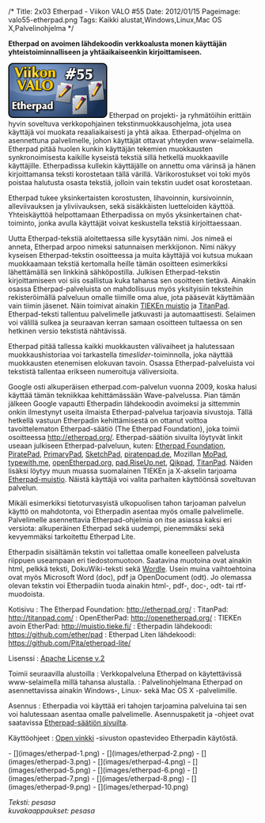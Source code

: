 /*
Title: 2x03 Etherpad - Viikon VALO #55
Date: 2012/01/15
Pageimage: valo55-etherpad.png
Tags: Kaikki alustat,Windows,Linux,Mac OS X,Palvelinohjelma
*/

**Etherpad on avoimen lähdekoodin verkkoalusta monen käyttäjän
yhteistoiminnalliseen ja yhtäaikaiseenkin kirjoittamiseen.**

![](images/valo55-etherpad.png "fig:valo55-etherpad.png") Etherpad on projekti-
ja ryhmätöihin erittäin hyvin soveltuva verkkopohjainen
tekstinmuokkausohjelma, jota usea käyttäjä voi muokata reaaliaikaisesti
ja yhtä aikaa. Etherpad-ohjelma on asennettuna palvelimelle, johon
käyttäjät ottavat yhteyden www-selaimella. Etherpad pitää huolen kunkin
käyttäjän tekemien muokkausten synkronoimisesta kaikille kyseistä
tekstiä sillä hetkellä muokkaaville käyttäjille. Etherpadissa kullekin
käyttäjälle on annettu oma värinsä ja hänen kirjoittamansa teksti
korostetaan tällä värillä. Värikorostukset voi toki myös poistaa
halutusta osasta tekstiä, jolloin vain tekstin uudet osat korostetaan.

Etherpad tukee yksinkertaisten korostusten, lihavoinnin, kursivoinnin,
alleviivauksen ja yliviivauksen, sekä sisäkkäisten luetteloiden käyttöä.
Yhteiskäyttöä helpottamaan Etherpadissa on myös yksinkertainen
chat-toiminto, jonka avulla käyttäjät voivat keskustella tekstiä
kirjoittaessaan.

Uutta Etherpad-tekstiä aloitettaessa sille kysytään nimi. Jos nimeä ei
anneta, Etherpad arpoo nimeksi satunnaisen merkkijonon. Nimi näkyy
kyseisen Etherpad-tekstin osoitteessa ja muita käyttäjiä voi kutsua
mukaan muokkaamaan tekstiä kertomalla heille tämän osoitteen esimerkiksi
lähettämällä sen linkkinä sähköpostilla. Julkisen Etherpad-tekstin
kirjoittamiseen voi siis osallistua kuka tahansa sen osoitteen tietävä.
Ainakin osassa Etherpad-palveluista on mahdollisuus myös yksityisiin
teksteihin rekisteröimällä palveluun omalle tiimille oma alue, jota
pääsevät käyttämään vain tiimin jäsenet. Näin toimivat ainakin [TIEKEn
muistio](http://muistio.tieke.fi/) ja [TitanPad](http://titanpad.com/).
Etherpad-teksti tallentuu palvelimelle jatkuvasti ja automaattisesti.
Selaimen voi välillä sulkea ja seuraavan kerran samaan osoitteen
tultaessa on sen hetkinen versio tekstistä nähtävissä.

Etherpad pitää tallessa kaikki muokkausten välivaiheet ja halutessaan
muokkaushistoriaa voi tarkastella *timeslider*-toiminnolla, joka näyttää
muokkausten etenemisen elokuvan tavoin. Osassa Etherpad-palveluista voi
tekstistä tallentaa erikseen numeroituja väliversioita.

Google osti alkuperäisen etherpad.com-palvelun vuonna 2009, koska halusi
käyttää tämän tekniikkaa kehittämässään Wave-palvelussa. Pian tämän
jälkeen Google vapautti Etherpadin lähdekoodin avoimeksi ja sittemmin
onkin ilmestynyt useita ilmaista Etherpad-palvelua tarjoavia sivustoja.
Tällä hetkellä vastuun Etherpadin kehittämisestä on ottanut voittoa
tavoittelematon Etherpad-säätiö (The Etherpad Foundation), joka toimii
osoitteessa <http://etherpad.org/>. Etherpad-säätiön sivuilta löytyvät
linkit useaan julkiseen Etherpad-palveluun, kuten:
[Etherpad Foundation](http://beta.etherpad.org/),
[PiratePad](http://piratepad.net/),
[PrimaryPad](http://primarypad.com/),
[SketchPad](http://sketchpad.cc/),
[piratenpad.de](http://piratenpad.de/),
Mozillan [MoPad](https://etherpad.mozilla.org/),
[typewith.me](http://willyou.typewith.me/),
[openEtherpad.org](http://openetherpad.org/),
[pad.RiseUp.net](https://pad.riseup.net/),
[Qikpad](http://qikpad.co.uk/), [TitanPad](http://titanpad.com/). Näiden
lisäksi löytyy muun muassa suomalainen TIEKEn ja X-akselin tarjoama
[Etherpad-muistio](http://muistio.tieke.fi/). Näistä käyttäjä voi valita
parhaiten käyttöönsä soveltuvan palvelun.

Mikäli esimerkiksi tietoturvasyistä ulkopuolisen tahon tarjoaman
palvelun käyttö on mahdotonta, voi Etherpadin asentaa myös omalle
palvelimelle. Palvelimelle asennettavia Etherpad-ohjelmia on itse
asiassa kaksi eri versiota: alkuperäinen Etherpad sekä uudempi,
pienemmäksi sekä kevyemmäksi tarkoitettu Etherpad Lite.

Etherpadin sisältämän tekstin voi tallettaa omalle koneelleen palvelusta
riippuen useampaan eri tiedostomuotoon. Saatavina muotoina ovat ainakin
html, pelkkä teksti, DokuWiki-teksti sekä
[Wordle](http://www.wordle.net/). Usein muina vaihtoehtoina ovat myös
Microsoft Word (doc), pdf ja OpenDocument (odt). Jo olemassa olevan
tekstin voi Etherpadiin tuoda ainakin html-, pdf-, doc-, odt- tai
rtf-muodoista.

Kotisivu
:   The Etherpad Foundation: <http://etherpad.org/>
:   TitanPad: <http://titanpad.com/>
:   OpenEtherPad: <http://openetherpad.org/>
:   TIEKEn avoin EtherPad: <http://muistio.tieke.fi/>
:   Etherpadin lähdekoodi: <https://github.com/ether/pad>
:   Etherpad Liten lähdekoodi: <https://github.com/Pita/etherpad-lite/>

Lisenssi
:   [Apache License v.2](http://www.apache.org/licenses/LICENSE-2.0.html)

Toimii seuraavilla alustoilla
:   Verkkopalveluna Etherpad on käytettävissä www-selaimella millä
    tahansa alustalla.
:   Palvelinohjelmana Etherpad on asennettavissa ainakin Windows-,
    Linux- sekä Mac OS X -palvelimille.

Asennus
:   Etherpadia voi käyttää eri tahojen tarjoamina palveluina tai sen voi
    halutessaan asentaa omalle palvelimelle. Asennuspaketit ja -ohjeet
    ovat saatavissa [Etherpad-säätiön sivuilta](http://etherpad.org/).

Käyttöohjeet
:   [Open vinkki](http://openvinkki.posterous.com/?tag=etherpad)
    -sivuston opastevideo Etherpadin käytöstä.

<div class="psgallery" markdown="1">
-   [](images/etherpad-1.png)
-   [](images/etherpad-2.png)
-   [](images/etherpad-3.png)
-   [](images/etherpad-4.png)
-   [](images/etherpad-5.png)
-   [](images/etherpad-6.png)
-   [](images/etherpad-7.png)
-   [](images/etherpad-8.png)
-   [](images/etherpad-9.png)
-   [](images/etherpad-10.png)
</div>

*Teksti: pesasa* <br />
*kuvakaappaukset: pesasa*
